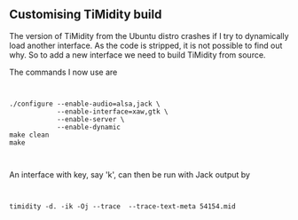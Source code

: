 
##  Customising TiMidity build 


The version of TiMidity from the Ubuntu distro crashes if
      I try to dynamically load another interface. As the code is
      stripped, it is not possible to find out why.
      So to add a new interface we need to build TiMidity
      from source.


The commands I now use are

```

	
./configure --enable-audio=alsa,jack \
            --enable-interface=xaw,gtk \
            --enable-server \
            --enable-dynamic
make clean
make
	
      
```


An interface with key, say 'k', can then be run
      with Jack output by

```

	
timidity -d. -ik -Oj --trace  --trace-text-meta 54154.mid
	
      
```



